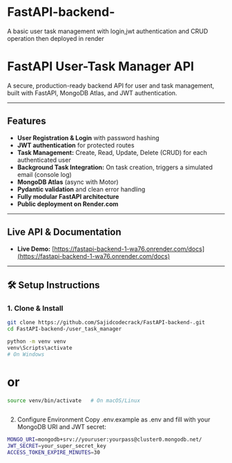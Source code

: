 # FastAPI-backend-
A basic user task management with login,jwt authentication and CRUD operation then deployed in render 
# FastAPI User-Task Manager API

A secure, production-ready backend API for user and task management, built with FastAPI, MongoDB Atlas, and JWT authentication.

---

##  Features

- **User Registration & Login** with password hashing
- **JWT authentication** for protected routes
- **Task Management:** Create, Read, Update, Delete (CRUD) for each authenticated user
- **Background Task Integration:** On task creation, triggers a simulated email (console log)
- **MongoDB Atlas** (async with Motor)
- **Pydantic validation** and clean error handling
- **Fully modular FastAPI architecture**
- **Public deployment on Render.com**

---

##  Live API & Documentation

- **Live Demo:** [https://fastapi-backend-1-wa76.onrender.com/docs](https://fastapi-backend-1-wa76.onrender.com/docs)

---

## 🛠 Setup Instructions

### 1. Clone & Install

```bash
git clone https://github.com/Sajidcodecrack/FastAPI-backend-.git
cd FastAPI-backend-/user_task_manager
```
 ```bash 
python -m venv venv
venv\Scripts\activate
# On Windows
```
# or
```bash
source venv/bin/activate   # On macOS/Linux
```
```bash pip install -r requirements.txt
```

2. Configure Environment
Copy .env.example as .env and fill with your MongoDB URI and JWT secret:
```bash
MONGO_URI=mongodb+srv://youruser:yourpass@cluster0.mongodb.net/
JWT_SECRET=your_super_secret_key
ACCESS_TOKEN_EXPIRE_MINUTES=30
```


